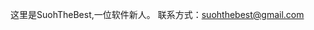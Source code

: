 这里是SuohTheBest,一位软件新人。
联系方式：suohthebest@gmail.com
<!---
SuohTheBest/SuohTheBest is a ✨ special ✨ repository because its `README.md` (this file) appears on your GitHub profile.
You can click the Preview link to take a look at your changes.
--->
